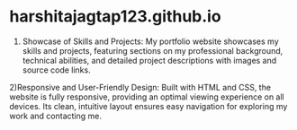 # harshitajagtap123.github.io

1) Showcase of Skills and Projects:
   My portfolio website showcases my skills and projects, featuring sections on my professional background, technical 
   abilities, and detailed project descriptions with images and source code links.

2)Responsive and User-Friendly Design:
    Built with HTML and CSS, the website is fully responsive, providing an optimal viewing experience on all devices. Its 
    clean, intuitive layout ensures easy navigation for exploring my work and contacting me.
